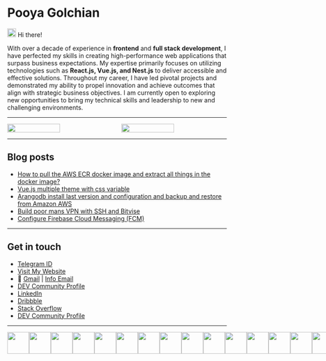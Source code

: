 # Pooya Golchian

<div>
<img src="https://user-images.githubusercontent.com/74038190/214644152-52f47eb3-5e31-4f47-8758-05c9468d5596.gif" width="20" height="20" />
Hi there!
</div>

With over a decade of experience in **frontend** and **full stack development**, I have perfected my skills in creating high-performance web applications that surpass business expectations. My expertise primarily focuses on utilizing technologies such as **React.js, Vue.js, and Nest.js** to deliver accessible and effective solutions. Throughout my career, I have led pivotal projects and demonstrated my ability to propel innovation and achieve outcomes that align with strategic business objectives. I am currently open to exploring new opportunities to bring my technical skills and leadership to new and challenging environments.

---

<div style="display:flex">
  <img src="https://github-readme-stats.vercel.app/api?username=pooyagolchian&show_icons=true&theme=dark" style="width: 50%; margin-right: 20px" />
  <img src="https://streak-stats.demolab.com?user=pooyagolchian&theme=react" style="width: 50%;" />
</div>

---

## Blog posts

<!-- BLOG-POST-LIST:START -->
- [How to pull the AWS ECR docker image and extract all things in the docker image?](https://pooya.blog/posts/aws-ecr-pull-and-extract/)
- [Vue.js multiple theme with css variable](https://pooya.blog/posts/vue-multiple-theme/)
- [Arangodb install last version and configuration and backup and restore from Amazon AWS](https://pooya.blog/posts/arangodb-devops/)
- [Build poor mans VPN with SSH and Bitvise](https://pooya.blog/posts/ssh-tunnel/)
- [Configure Firebase Cloud Messaging &lpar;FCM&rpar;](https://pooya.blog/posts/configure-fcm/)
<!-- BLOG-POST-LIST:END -->

---

## Get in touch

- [Telegram ID](https://t.me/icoder)
- [Visit My Website](https://pooya.blog)
- 📩 [Gmail](mailto:pooya.golchian@gmail.com) | [Info Email](mailto:info@pooya.blog)
- [DEV Community Profile](https://dev.to/pooyagolchian)
- [LinkedIn](https://www.linkedin.com/in/pooyagolchian/)
- [Dribbble](https://dribbble.com/pooyagolchian)
- [Stack Overflow](https://stackoverflow.com/users/2257357/pooya-golchian)
- [DEV Community Profile](https://dev.to/pooyagolchian)

---
<div style="display:flex; flex-direction: row">
<img src="https://user-images.githubusercontent.com/74038190/216649421-9e9387cc-b2d3-4375-97e2-f4c43373d3ae.gif" width="50" style="display:inline-block" />
<img src="https://cdn.jsdelivr.net/gh/devicons/devicon@latest/icons/javascript/javascript-original.svg" width="50"  style="display:inline-block" />
<img src="https://cdn.jsdelivr.net/gh/devicons/devicon@latest/icons/nestjs/nestjs-original.svg" width="50"  style="display:inline-block" />
<img src="https://cdn.jsdelivr.net/gh/devicons/devicon@latest/icons/react/react-original.svg" width="50" style="display:inline-block" />
<img src="https://cdn.jsdelivr.net/gh/devicons/devicon@latest/icons/vuejs/vuejs-original.svg" width="50" style="display:inline-block"/>
<img src="https://cdn.jsdelivr.net/gh/devicons/devicon@latest/icons/redux/redux-original.svg" width="50" style="display:inline-block" />
<img src="https://cdn.jsdelivr.net/gh/devicons/devicon@latest/icons/amazonwebservices/amazonwebservices-original-wordmark.svg" width="50" style="display:inline-block"/>
<img src="https://cdn.jsdelivr.net/gh/devicons/devicon@latest/icons/typescript/typescript-original.svg" width="50" style="display:inline-block" />
<img src="https://cdn.jsdelivr.net/gh/devicons/devicon@latest/icons/nextjs/nextjs-plain.svg" width="50" style="display:inline-block"/>
<img src="https://cdn.jsdelivr.net/gh/devicons/devicon@latest/icons/astro/astro-original.svg" width="50" style="display:inline-block" />
<img src="https://cdn.jsdelivr.net/gh/devicons/devicon@latest/icons/sass/sass-original.svg" width="50" style="display:inline-block"  />
<img src="https://cdn.jsdelivr.net/gh/devicons/devicon@latest/icons/tailwindcss/tailwindcss-original.svg" width="50" style="display:inline-block" />
<img src="https://cdn.jsdelivr.net/gh/devicons/devicon@latest/icons/githubactions/githubactions-original.svg" width="50" style="display:inline-block"/>
<img src="https://cdn.jsdelivr.net/gh/devicons/devicon@latest/icons/postgresql/postgresql-original.svg"  width="50" style="display:inline-block"/>
<img src="https://cdn.jsdelivr.net/gh/devicons/devicon@latest/icons/mongodb/mongodb-original.svg"  width="50" style="display:inline-block" />
<img src="https://media3.giphy.com/media/v1.Y2lkPTc5MGI3NjExbGJ6ZWN5YTk2ZjdkOWlvMHR2MGhmbDNvaTZjMDB6bjhuM3p3M29pdiZlcD12MV9pbnRlcm5hbF9naWZfYnlfaWQmY3Q9cw/WUlplcMpOCEmTGBtBW/giphy.gif" width="50" style="display:inline-block" />
</div>
